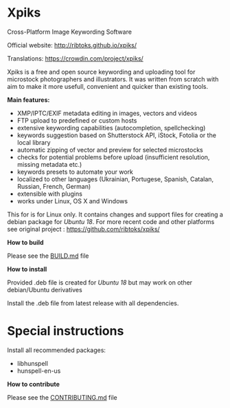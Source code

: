 Xpiks
=====

Cross-Platform Image Keywording Software

Official website: http://ribtoks.github.io/xpiks/

Translations: https://crowdin.com/project/xpiks/

Xpiks is a free and open source keywording and uploading tool for microstock photographers and illustrators. It was written from scratch with aim to make it more usefull, convenient and quicker than existing tools.

**Main features:**

- XMP/IPTC/EXIF metadata editing in images, vectors and videos
- FTP upload to predefined or custom hosts
- extensive keywording capabilities (autocompletion, spellchecking)
- keywords suggestion based on Shutterstock API, iStock, Fotolia or the local library
- automatic zipping of vector and preview for selected microstocks
- checks for potential problems before upload (insufficient resolution, missing metadata etc.)
- keywords presets to automate your work
- localized to other languages (Ukrainian, Portugese, Spanish, Catalan, Russian, French, German) 
- extensible with plugins
- works under Linux, OS X and Windows

This for is for Linux only. It contains changes and support files for creating a debian package for *Ubuntu 18*.
For more recent code and other platforms see original project : https://github.com/ribtoks/xpiks/

**How to build**

Please see the [BUILD.md](BUILD.md) file

**How to install**

Provided .deb file is created for *Ubuntu 18* but may work on other debian/Ubuntu derivatives 

Install the .deb file from latest release with all dependencies.

# Special instructions #

Install all recommended packages:
- libhunspell
- hunspell-en-us

**How to contribute**

Please see the [CONTRIBUTING.md](https://github.com/ribtoks/xpiks/blob/master/CONTRIBUTING.md) file
